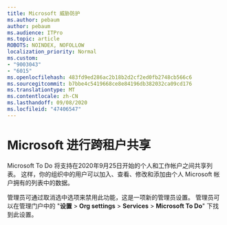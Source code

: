 ```yaml
---
title: Microsoft 威胁防护
ms.author: pebaum
author: pebaum
ms.audience: ITPro
ms.topic: article
ROBOTS: NOINDEX, NOFOLLOW
localization_priority: Normal
ms.custom:
- "9003043"
- "6015"
ms.openlocfilehash: 483fd9ed286ac2b18b2d2cf2ed0fb2748cb566c6
ms.sourcegitcommit: b7bbe4c5419668ce8e84196db382032ca09cd176
ms.translationtype: MT
ms.contentlocale: zh-CN
ms.lasthandoff: 09/08/2020
ms.locfileid: "47406547"
---
```

# <a name="microsoft-to-do-cross-tenant-sharing"></a>Microsoft 进行跨租户共享

Microsoft To Do 将支持在2020年9月25日开始的个人和工作帐户之间共享列表。 这样，你的组织中的用户可以加入、查看、修改和添加由个人 Microsoft 帐户拥有的列表中的数据。

管理员可通过取消选中选项来禁用此功能，这是一项新的管理员设置。
管理员可以在管理门户中的 "**设置**  >  **Org settings**  >  **Services**  >  **Microsoft To Do**" 下找到此设置。
